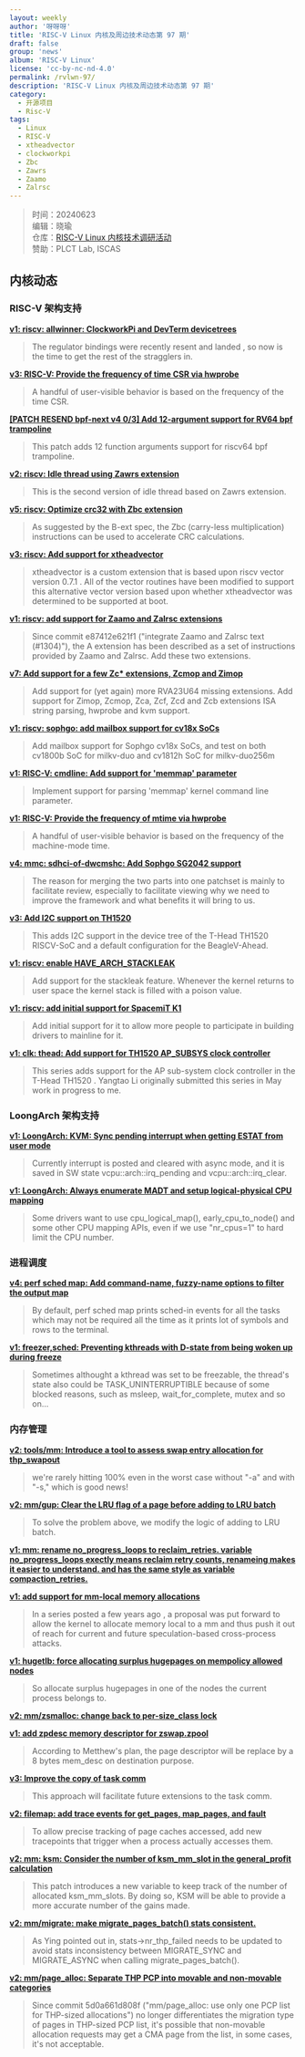 ```yaml
---
layout: weekly
author: '呀呀呀'
title: 'RISC-V Linux 内核及周边技术动态第 97 期'
draft: false
group: 'news'
album: 'RISC-V Linux'
license: 'cc-by-nc-nd-4.0'
permalink: /rvlwn-97/
description: 'RISC-V Linux 内核及周边技术动态第 97 期'
category:
  - 开源项目
  - Risc-V
tags:
  - Linux
  - RISC-V
  - xtheadvector
  - clockworkpi
  - Zbc
  - Zawrs
  - Zaamo
  - Zalrsc
---
```


> 时间：20240623<br/>
> 编辑：晓瑜<br/>
> 仓库：[RISC-V Linux 内核技术调研活动](https://gitee.com/tinylab/riscv-linux)<br/>
> 赞助：PLCT Lab, ISCAS

## 内核动态

### RISC-V 架构支持

**[v1: riscv: allwinner: ClockworkPi and DevTerm devicetrees](http://lore.kernel.org/linux-riscv/20240622150731.1105901-1-wens@kernel.org/)**

> The
> regulator bindings were recently resent and landed , so now is the time
> to get the rest of the stragglers in.

**[v3: RISC-V: Provide the frequency of time CSR via hwprobe](http://lore.kernel.org/linux-riscv/20240622025514.66537-1-cuiyunhui@bytedance.com/)**

> A handful of user-visible behavior is based on the frequency of the
> time CSR.

**[[PATCH RESEND bpf-next v4 0/3] Add 12-argument support for RV64 bpf trampoline](http://lore.kernel.org/linux-riscv/20240622022129.3844473-1-pulehui@huaweicloud.com/)**

> This patch adds 12 function arguments support for riscv64 bpf
> trampoline.

**[v2: riscv: Idle thread using Zawrs extension](http://lore.kernel.org/linux-riscv/20240621093223.37893-1-luxu.kernel@bytedance.com/)**

> This is the second version of idle thread based on Zawrs extension.

**[v5: riscv: Optimize crc32 with Zbc extension](http://lore.kernel.org/linux-riscv/20240621054707.1847548-1-xiao.w.wang@intel.com/)**

> As suggested by the B-ext spec, the Zbc (carry-less multiplication)
> instructions can be used to accelerate CRC calculations.

**[v3: riscv: Add support for xtheadvector](http://lore.kernel.org/linux-riscv/20240619-xtheadvector-v3-0-bff39eb9668e@rivosinc.com/)**

> xtheadvector is a custom extension that is based upon riscv vector
> version 0.7.1 . All of the vector routines have been modified to
> support this alternative vector version based upon whether xtheadvector
> was determined to be supported at boot.

**[v1: riscv: add support for Zaamo and Zalrsc extensions](http://lore.kernel.org/linux-riscv/20240619153913.867263-1-cleger@rivosinc.com/)**

> Since commit e87412e621f1 ("integrate Zaamo and Zalrsc text (#1304)"),
> the A extension has been described as a set of instructions provided by
> Zaamo and Zalrsc. Add these two extensions.

**[v7: Add support for a few Zc* extensions, Zcmop and Zimop](http://lore.kernel.org/linux-riscv/20240619113529.676940-1-cleger@rivosinc.com/)**

> Add support for (yet again) more RVA23U64 missing extensions. Add
> support for Zimop, Zcmop, Zca, Zcf, Zcd and Zcb extensions ISA string
> parsing, hwprobe and kvm support.

**[v1: riscv: sophgo: add mailbox support for cv18x SoCs](http://lore.kernel.org/linux-riscv/SYBP282MB2238DE0DA19C6EF411B2356CC4CE2@SYBP282MB2238.AUSP282.PROD.OUTLOOK.COM/)**

> Add mailbox support for Sophgo cv18x SoCs, and test on both cv1800b SoC for
> milkv-duo and cv1812h SoC for milkv-duo256m

**[v1: RISC-V: cmdline: Add support for 'memmap' parameter](http://lore.kernel.org/linux-riscv/20240618120842.15159-1-cuiyunhui@bytedance.com/)**

> Implement support for parsing 'memmap' kernel command line parameter.

**[v1: RISC-V: Provide the frequency of mtime via hwprobe](http://lore.kernel.org/linux-riscv/20240618114653.12485-1-cuiyunhui@bytedance.com/)**

> A handful of user-visible behavior is based on the frequency of the
> machine-mode time.

**[v4: mmc: sdhci-of-dwcmshc: Add Sophgo SG2042 support](http://lore.kernel.org/linux-riscv/cover.1718697954.git.unicorn_wang@outlook.com/)**

> The reason for merging the two parts into one patchset is mainly to
> facilitate review, especially to facilitate viewing why we need to
> improve the framework and what benefits it will bring to us.

**[v3: Add I2C support on TH1520](http://lore.kernel.org/linux-riscv/20240618-i2c-th1520-v3-0-3042590a16b1@bootlin.com/)**

> This adds I2C support in the device tree of the T-Head TH1520 RISCV-SoC
> and a default configuration for the BeagleV-Ahead.

**[v1: riscv: enable HAVE_ARCH_STACKLEAK](http://lore.kernel.org/linux-riscv/20240617123029.723-1-jszhang@kernel.org/)**

> Add support for the stackleak feature. Whenever the kernel returns to user
> space the kernel stack is filled with a poison value.

**[v1: riscv: add initial support for SpacemiT K1](http://lore.kernel.org/linux-riscv/tencent_BC64B7B1876F5D10479BD19112F73F262505@qq.com/)**

> Add initial support for it to allow more
> people to participate in building drivers to mainline for it.

**[v1: clk: thead: Add support for TH1520 AP_SUBSYS clock controller](http://lore.kernel.org/linux-riscv/20240615-th1520-clk-v1-0-3ba4978c4d6b@tenstorrent.com/)**

> This series adds support for the AP sub-system clock controller in the
> T-Head TH1520 . Yangtao Li originally submitted this series in May
> work in progress to me.

### LoongArch 架构支持

**[v1: LoongArch: KVM: Sync pending interrupt when getting ESTAT from user mode](http://lore.kernel.org/loongarch/20240620033552.2739845-1-maobibo@loongson.cn/)**

> Currently interrupt is posted and cleared with async mode, and it is saved
> in SW state vcpu::arch::irq_pending and vcpu::arch::irq_clear.

**[v1: LoongArch: Always enumerate MADT and setup logical-physical CPU mapping](http://lore.kernel.org/loongarch/20240618081630.3997018-1-chenhuacai@loongson.cn/)**

> Some drivers want to use cpu_logical_map(), early_cpu_to_node() and some
> other CPU mapping APIs, even if we use "nr_cpus=1" to hard limit the CPU
> number.

### 进程调度

**[v4: perf sched map: Add command-name, fuzzy-name options to filter the output map](http://lore.kernel.org/lkml/20240618180708.14144-1-vineethr@linux.ibm.com/)**

> By default, perf sched map prints sched-in events for all the tasks
> which may not be required all the time as it prints lot of symbols
> and rows to the terminal.

**[v1: freezer,sched: Preventing kthreads with D-state from being woken up during freeze](http://lore.kernel.org/lkml/20240617065755.9996-1-xuewen.yan@unisoc.com/)**

> Sometimes althought a kthread was set to be freezable, the thread's
> state also could be TASK_UNINTERRUPTIBLE because of some blocked
> reasons, such as msleep, wait_for_complete, mutex and so on...

### 内存管理

**[v2: tools/mm: Introduce a tool to assess swap entry allocation for thp_swapout](http://lore.kernel.org/linux-mm/20240622071231.576056-1-21cnbao@gmail.com/)**

> we're rarely hitting 100% even in the worst case without "-a" and with
> "-s," which is good news!


**[v2: mm/gup: Clear the LRU flag of a page before adding to LRU batch](http://lore.kernel.org/linux-mm/1719038884-1903-1-git-send-email-yangge1116@126.com/)**

> To solve the problem above, we modify the logic of adding to LRU batch.

**[v1: mm: rename no_progress_loops to reclaim_retries. variable no_progress_loops exectly means reclaim retry counts, renameing makes it easier to understand. and has the same style as variable compaction_retries.](http://lore.kernel.org/linux-mm/20240622032817.24064-1-hushange@163.com/)**

**[v1: add support for mm-local memory allocations](http://lore.kernel.org/linux-mm/20240621201501.1059948-1-rkagan@amazon.de/)**

> In a series posted a few years ago , a proposal was put forward to allow the
> kernel to allocate memory local to a mm and thus push it out of reach for
> current and future speculation-based cross-process attacks.

**[v1: hugetlb: force allocating surplus hugepages on mempolicy allowed nodes](http://lore.kernel.org/linux-mm/20240621190050.mhxwb65zn37doegp@redhat.com/)**

> So allocate surplus hugepages in one of the nodes the current process belongs to.

**[v2: mm/zsmalloc: change back to per-size_class lock](http://lore.kernel.org/linux-mm/20240621-zsmalloc-lock-mm-everything-v2-0-d30e9cd2b793@linux.dev/)**

**[v1: add zpdesc memory descriptor for zswap.zpool](http://lore.kernel.org/linux-mm/20240621054658.1220796-1-alexs@kernel.org/)**

> According to Metthew's plan, the page descriptor will be replace by a 8
> bytes mem_desc on destination purpose.

**[v3: Improve the copy of task comm](http://lore.kernel.org/linux-mm/20240621022959.9124-1-laoar.shao@gmail.com/)**

> This approach
> will facilitate future extensions to the task comm.

**[v2: filemap: add trace events for get_pages, map_pages, and fault](http://lore.kernel.org/linux-mm/20240620161903.3176859-1-takayas@chromium.org/)**

> To allow precise tracking of page caches accessed, add new tracepoints
> that trigger when a process actually accesses them.

**[v2: mm: ksm: Consider the number of ksm_mm_slot in the general_profit calculation](http://lore.kernel.org/linux-mm/20240620043914.249768-1-sfoon.kim@samsung.com/)**

> This patch introduces a new variable to keep track of the number of
> allocated ksm_mm_slots. By doing so, KSM will be able to provide a
> more accurate number of the gains made.

**[v2: mm/migrate: make migrate_pages_batch() stats consistent.](http://lore.kernel.org/linux-mm/20240620012712.19804-1-zi.yan@sent.com/)**

> As Ying pointed out in, stats->nr_thp_failed needs to be updated to
> avoid stats inconsistency between MIGRATE_SYNC and MIGRATE_ASYNC when
> calling migrate_pages_batch().

**[v2: mm/page_alloc: Separate THP PCP into movable and non-movable categories](http://lore.kernel.org/linux-mm/1718845190-4456-1-git-send-email-yangge1116@126.com/)**

> Since commit 5d0a661d808f ("mm/page_alloc: use only one PCP list for
> THP-sized allocations") no longer differentiates the migration type
> of pages in THP-sized PCP list, it's possible that non-movable
> allocation requests may get a CMA page from the list, in some cases,
> it's not acceptable.


